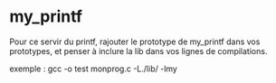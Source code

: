 # my_printf

Pour ce servir du printf, rajouter le prototype de my_printf dans vos prototypes, et penser à inclure la lib dans vos lignes de compilations.

exemple : gcc -o test monprog.c -L./lib/ -lmy
